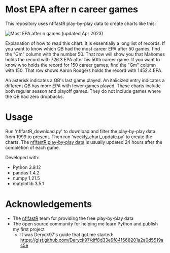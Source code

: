 # Most EPA after n career games

This repository uses nflfastR play-by-play data to create charts like this:

![Most EPA after n games (updated Apr 2023)](https://i.imgur.com/yRMx3Vv.png)

Explanation of how to read this chart: It is essentially a long list of records. If you want to know which QB had the most career EPA after 50 games, find the "Gm" column with the number 50. That row will show you that Mahomes holds the record with 726.3 EPA after his 50th career game. If you want to know who holds the record for 150 career games, find the "Gm" column with 150. That row shows Aaron Rodgers holds the record with 1452.4 EPA.

An asterisk indicates a QB's last game played. An italicized entry indicates a different QB has more EPA with fewer games played. These charts include both regular season and playoff games. They do not include games where the QB had zero dropbacks.

# Usage
Run 'nflfastR_download.py' to download and filter the play-by-play data from 1999 to present. Then run 'weekly_chart_update.py' to create the charts. The [nflfastR play-by-play data](https://github.com/nflverse/nflverse-data/releases/tag/pbp) is usually updated 24 hours after the completion of each game.

Developed with:
- Python 3.9.12
- pandas 1.4.2
- numpy 1.21.5
- matplotlib 3.5.1

# Acknowledgements
- The [nflfastR](https://www.nflfastr.com/) team for providing the free play-by-play data
- The open source community for helping me learn Python and publish my first project
    - It was Deryck97's guide that got me started: https://gist.github.com/Deryck97/dff8d33e9f841568201a2a0d5519ac5e
